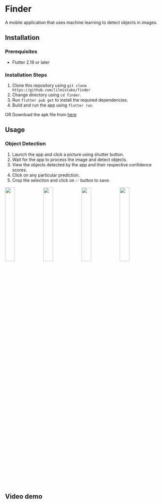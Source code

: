 # Finder
A mobile application that uses machine learning to detect objects in images.

## Installation

### Prerequisites

- Flutter 2.19 or later

### Installation Steps

1. Clone this repository using `git clone https://github.com/lilmistake/finder`
2. Change directory using `cd finder`.
3. Run `flutter pub get` to install the required dependencies.
4. Build and run the app using `flutter run`.

OR
Download the apk file from [here](https://drive.google.com/file/d/1PVfax9pqbdVCjsAaPlSZE3v-UbpvziQb/view?usp=sharing)
## Usage

### Object Detection

1. Launch the app and click a picture using shutter button.
2. Wait for the app to process the image and detect objects.
3. View the objects detected by the app and their respective confidence scores.
4. Click on any particular prediction.
5. Crop the selection and click on ✅ button to save.


<img src='https://user-images.githubusercontent.com/61899816/229853978-04ae249a-36c5-4242-b586-36720bd7f280.png' width="25%"><img src='https://user-images.githubusercontent.com/61899816/229854011-88e4b496-f060-4a4d-9ab7-a31800aa2184.png' width="25%"><img src='https://user-images.githubusercontent.com/61899816/229854024-f3660aa0-7d34-4cd2-8dbc-5f5a05a1131e.png' width="25%"><img src='https://user-images.githubusercontent.com/61899816/229854044-9271c054-1493-41ce-b102-9060f9d124e6.png' width="25%">
<h2>Video demo</h2>







